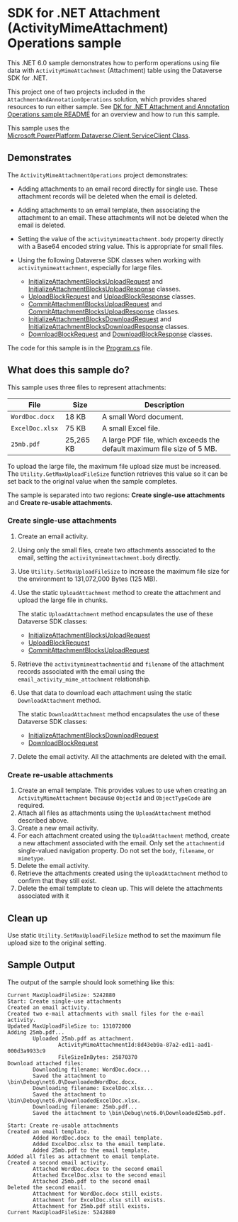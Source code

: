 ﻿# SDK for .NET Attachment (ActivityMimeAttachment) Operations sample

This .NET 6.0 sample demonstrates how to perform operations using file data with `ActivityMimeAttachment` (Attachment) table using the Dataverse SDK for .NET.

This project one of two projects included in the `AttachmentAndAnnotationOperations` solution, which provides shared resources to run either sample. See [DK for .NET Attachment and Annotation Operations sample README](../README.md) for an overview and how to run this sample.

This sample uses the [Microsoft.PowerPlatform.Dataverse.Client.ServiceClient Class](https://learn.microsoft.com/dotnet/api/microsoft.powerplatform.dataverse.client.serviceclient).

## Demonstrates

The `ActivityMimeAttachmentOperations` project demonstrates:

- Adding attachments to an email record directly for single use. These attachment records will be deleted when the email is deleted.
- Adding attachments to an email template, then associating the attachment to an email. These attachments will not be deleted when the email is deleted.
- Setting the value of the `activitymimeattachment.body` property directly with a Base64 encoded string value. This is appropriate for small files.
- Using the following Dataverse SDK classes when working with `activitymimeattachment`, especially for large files.
   
   - [InitializeAttachmentBlocksUploadRequest](https://learn.microsoft.com/dotnet/api/microsoft.crm.sdk.messages.initializeattachmentblocksuploadrequest?view=dataverse-sdk-latest) and [InitializeAttachmentBlocksUploadResponse](https://learn.microsoft.com/dotnet/api/microsoft.crm.sdk.messages.initializeattachmentblocksuploadresponse?view=dataverse-sdk-latest) classes.
   - [UploadBlockRequest](https://learn.microsoft.com/dotnet/api/microsoft.crm.sdk.messages.uploadblockrequest?view=dataverse-sdk-latest) and [UploadBlockResponse](https://learn.microsoft.com/dotnet/api/microsoft.crm.sdk.messages.uploadblockresponse?view=dataverse-sdk-latest) classes.
   - [CommitAttachmentBlocksUploadRequest](https://learn.microsoft.com/dotnet/api/microsoft.crm.sdk.messages.commitattachmentblocksuploadrequest?view=dataverse-sdk-latest) and [CommitAttachmentBlocksUploadResponse](https://learn.microsoft.com/dotnet/api/microsoft.crm.sdk.messages.commitattachmentblocksuploadresponse?view=dataverse-sdk-latest) classes.
   - [InitializeAttachmentBlocksDownloadRequest](https://learn.microsoft.com/dotnet/api/microsoft.crm.sdk.messages.initializeattachmentblocksdownloadrequest?view=dataverse-sdk-latest) and [InitializeAttachmentBlocksDownloadResponse](https://learn.microsoft.com/dotnet/api/microsoft.crm.sdk.messages.initializeattachmentblocksdownloadresponse?view=dataverse-sdk-latest) classes.
   - [DownloadBlockRequest](https://learn.microsoft.com/dotnet/api/microsoft.crm.sdk.messages.downloadblockrequest?view=dataverse-sdk-latest) and [DownloadBlockResponse](https://learn.microsoft.com/dotnet/api/microsoft.crm.sdk.messages.downloadblockresponse?view=dataverse-sdk-latest) classes.

The code for this sample is in the [Program.cs](https://github.com/microsoft/PowerApps-Samples/blob/master/dataverse/orgsvc/C%23-NETCore/AttachmentAndAnnotationOperations/ActivityMimeAttachmentOperations/Program.cs) file.

## What does this sample do?

This sample uses three files to represent attachments:

|File|Size|Description  |
|---------|---------|---------|
|`WordDoc.docx`|18 KB|A small Word document.|
|`ExcelDoc.xlsx`|75 KB|A small Excel file.|
|`25mb.pdf`|25,265 KB|A large PDF file, which exceeds the default maximum file size of 5 MB.|

To upload the large file, the maximum file upload size must be increased. The `Utility.GetMaxUploadFileSize` function retrieves this value so it can be set back to the original value when the sample completes.

The sample is separated into two regions: **Create single-use attachments** and **Create re-usable attachments**.

### Create single-use attachments

1. Create an email activity.
1. Using only the small files, create two attachments associated to the email, setting the `activitymimeattachment.body` directly.
1. Use `Utility.SetMaxUploadFileSize` to increase the maximum file size for the environment to 131,072,000 Bytes (125 MB).
1. Use the static `UploadAttachment` method to create the attachment and upload the large file in chunks.
   
   The static `UploadAttachment` method encapsulates the use of these Dataverse SDK classes:
   
   - [InitializeAttachmentBlocksUploadRequest](https://learn.microsoft.com/dotnet/api/microsoft.crm.sdk.messages.initializeattachmentblocksuploadrequest?view=dataverse-sdk-latest)
   - [UploadBlockRequest](https://learn.microsoft.com/dotnet/api/microsoft.crm.sdk.messages.uploadblockrequest?view=dataverse-sdk-latest) 
   - [CommitAttachmentBlocksUploadRequest](https://learn.microsoft.com/dotnet/api/microsoft.crm.sdk.messages.commitattachmentblocksuploadrequest?view=dataverse-sdk-latest) 
   
1. Retrieve the `activitymimeattachmentid` and `filename` of the attachment records associated with the email using the `email_activity_mime_attachment` relationship.
1. Use that data to download each attachment using the static `DownloadAttachment` method.
   
   The static `DownloadAttachment` method encapsulates the use of these Dataverse SDK classes:
   
   - [InitializeAttachmentBlocksDownloadRequest](https://learn.microsoft.com/dotnet/api/microsoft.crm.sdk.messages.initializeattachmentblocksdownloadrequest?view=dataverse-sdk-latest)
   - [DownloadBlockRequest](https://learn.microsoft.com/dotnet/api/microsoft.crm.sdk.messages.downloadblockrequest?view=dataverse-sdk-latest)
      
1. Delete the email activity. All the attachments are deleted with the email.

### Create re-usable attachments

1. Create an email template. This provides values to use when creating an `ActivityMimeAttachment` because `ObjectId` and `ObjectTypeCode` are required.
1. Attach all files as attachments using the `UploadAttachment` method described above.
1. Create a new email activity.
1. For each attachment created using the `UploadAttachment` method, create a new attachment associated with the email. Only set the `attachmentid` single-valued navigation property. Do not set the `body`, `filename`, or `mimetype`.
1. Delete the email activity.
1. Retrieve the attachments created using the `UploadAttachment` method to confirm that they still exist.
1. Delete the email template to clean up. This will delete the attachments associated with it

## Clean up

Use static `Utility.SetMaxUploadFileSize` method to set the maximum file upload size to the original setting.

## Sample Output

The output of the sample should look something like this:

```
Current MaxUploadFileSize: 5242880
Start: Create single-use attachments
Created an email activity.
Created two e-mail attachments with small files for the e-mail activity.
Updated MaxUploadFileSize to: 131072000
Adding 25mb.pdf...
        Uploaded 25mb.pdf as attachment.
                ActivityMimeAttachmentId:8d43eb9a-87a2-ed11-aad1-000d3a9933c9
                FileSizeInBytes: 25870370
Download attached files:
        Downloading filename: WordDoc.docx...
        Saved the attachment to \bin\Debug\net6.0\DownloadedWordDoc.docx.
        Downloading filename: ExcelDoc.xlsx...
        Saved the attachment to \bin\Debug\net6.0\DownloadedExcelDoc.xlsx.
        Downloading filename: 25mb.pdf...
        Saved the attachment to \bin\Debug\net6.0\Downloaded25mb.pdf.

Start: Create re-usable attachments
Created an email template.
        Added WordDoc.docx to the email template.
        Added ExcelDoc.xlsx to the email template.
        Added 25mb.pdf to the email template.
Added all files as attachment to email template.
Created a second email activity.
        Attached WordDoc.docx to the second email
        Attached ExcelDoc.xlsx to the second email
        Attached 25mb.pdf to the second email
Deleted the second email.
        Attachment for WordDoc.docx still exists.
        Attachment for ExcelDoc.xlsx still exists.
        Attachment for 25mb.pdf still exists.
Current MaxUploadFileSize: 5242880
```